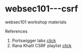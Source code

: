 # websec101---csrf
websec101 workshop materials

References
1. Portswigger labs [click](https://portswigger.net/web-security/all-labs)
2. Rana Khalil CSRF playlist [click](https://www.youtube.com/playlist?list=PLuyTk2_mYISJxFXJDdkDZjXD4K1yl3NFU)
